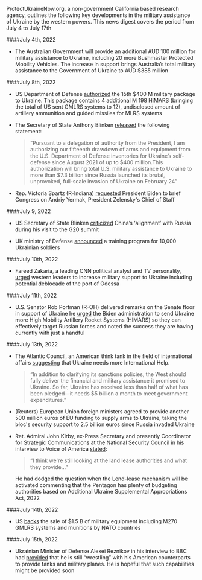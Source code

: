 ProtectUkraineNow.org, a non-government California based research agency, outlines the following key developments in the military assistance of Ukraine by the western powers.  This news digest covers the period from July 4 to July 17th

####July 4th, 2022
* The Australian Government will provide an additional AUD 100 million for military assistance to Ukraine, including 20 more Bushmaster Protected Mobility Vehicles. The increase in support brings Australia’s total military assistance to the Government of Ukraine to AUD $385 million

####July 8th, 2022
* US Department of Defense [authorized](https://www.defense.gov/News/Releases/Release/Article/3087750/400-million-in-additional-security-assistance-for-ukraine/) the 15th $400 M military package to Ukraine. This package contains 4 additional M 198 HiMARS (bringing the total of US sent GMLRS systems to 12), undisclosed amount of artillery ammunition and guided missiles for MLRS systems

* The Secretary of State Anthony Blinken [released](https://www.state.gov/400-million-in-new-u-s-military-assistance-for-ukraine/) the following statement:

  > ”Pursuant to a delegation of authority from the President, I am authorizing our fifteenth drawdown of arms and equipment from the U.S. Department of Defense inventories for Ukraine’s self-defense since August 2021 of up to $400 million.This authorization will bring total U.S. military assistance to Ukraine to more than $7.3 billion since Russia launched its brutal, unprovoked, full-scale invasion of Ukraine on February 24”

* Rep. Victoria Spartz (R-Indiana) [requested](https://spartz.house.gov/media/press-releases/spartz-requests-president-biden-brief-congress-andriy-yermak-president) President Biden to brief Congress on Andriy Yermak, President Zelensky's Chief of Staff

####July 9, 2022
* US Secretary of State Blinken [criticized](https://www.washingtonpost.com/world/2022/07/09/russia-ukraine-war-putin-news-live-updates/) China’s ‘alignment’ with Russia during his visit to the G20 summit

* UK ministry of Defense [announced](https://www.bbc.com/news/uk-62102451) a training program for 10,000 Ukrainian soldiers

####July 10th, 2022
* Fareed Zakaria, a leading CNN political analyst and TV personality, [urged](https://www.youtube.com/watch?v=270Ofnziipk) western leaders to increase military support to Ukraine including potential deblocade of the port of Odessa

####July 11th, 2022
* U.S. Senator Rob Portman (R-OH) delivered remarks on the Senate floor in support of Ukraine he [urged](https://www.portman.senate.gov/newsroom/press-releases/senate-floor-portman-highlights-russias-continued-war-crimes-ukraine-nato) the Biden administration to send Ukraine more High Mobility Artillery Rocket Systems (HIMARS) so they can effectively target Russian forces and noted the success they are having currently with just a handful

####July 13th, 2022
* The Atlantic Council, an American think tank in the field of international affairs [suggesting](https://www.atlanticcouncil.org/blogs/econographics/ukraine-needs-more-international-support-now/) that Ukraine needs more International Help.
  > “In addition to clarifying its sanctions policies, the West should fully deliver the financial and military assistance it promised to Ukraine. So far, Ukraine has received less than half of what has been pledged—it needs $5 billion a month to meet government expenditures.”

* (Reuters) European Union foreign ministers agreed to provide another 500 million euros of EU funding to supply arms to Ukraine, taking the bloc's security support to 2.5 billion euros since Russia invaded Ukraine

* Ret. Admiral John Kirby, ex-Press Secretary and presently Coordinator for Strategic Communications at the National Security Council in his interview to Voice of America [stated](https://www.youtube.com/watch?v=XKrcVrO9u5Q):

  > “I think we're still looking at the land lease authorities and what they provide…”

  He had dodged the question when the Lend-lease mechanism will be activated commenting that the Pentagon has plenty of budgeting authorities based on Additional Ukraine Supplemental Appropriations Act, 2022

####July 14th, 2022
* US [backs](https://www.bloomberg.com/news/articles/2022-07-15/ukraine-latest-yellen-slams-russia-on-war-eu-to-boost-arms-aid) the sale of $1.5 B of military equipment including M270 GMLRS systems and munitions by NATO countries

####July 15th, 2022
* Ukrainian Minister of Defense Alexei Reznikov in his interview to BBC had [provided](https://www.bbc.com/russian/features-62165365) that he is still “wrestling” with his American counterparts to provide tanks and military planes. He is hopeful that such capabilities might be provided soon
